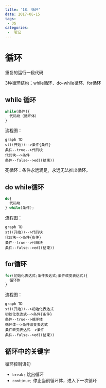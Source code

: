 ```yaml
---
title: '18. 循环'
date: 2017-06-15
tags:
 - JS
categories:
 -  笔记
---
```


# 循环

重复的运行一段代码

3种循环结构：while循环、do-while循环、for循环

## while 循环

```js
while(条件){
  代码块（循环体）
}
```
流程图：
```mermaid
graph TD
st((开始))-->条件{条件}
条件--true-->代码块
代码块-->条件
条件--false-->ed((结束))
```

死循环：条件永远满足，永远无法推出循环。

## do while循环

```js
do{
  代码块
} while(条件);
```
流程图：
```mermaid
graph TD
st((开始))-->代码块
代码块-->条件{条件}
条件--true-->代码块
条件--false-->ed((结束))
```

## for循环

```js
for(初始化表达式;条件表达式;条件改变表达式){
  循环体
}
```
流程图：
```mermaid
graph TD
st((开始))-->初始化表达式
初始化表达式-->条件{条件}
条件--true-->循环体
循环体-->条件改变表达式
条件改变表达式-->条件
条件--false-->ed((结束))
```

## 循环中的关键字

循环控制语句

- `break;` 跳出循环
- `continue;` 停止当前循环体，进入下一次循环

